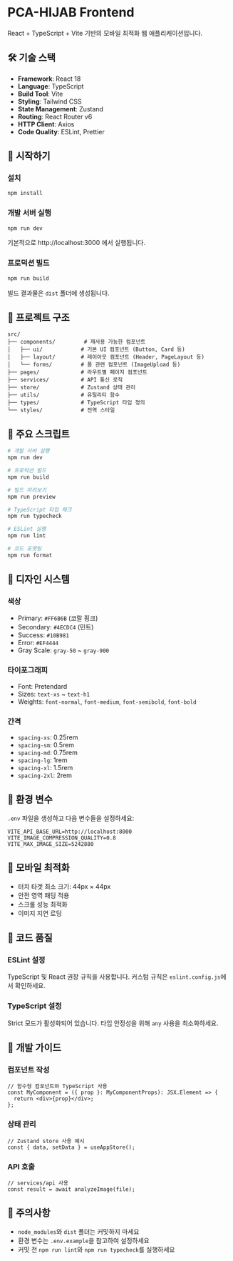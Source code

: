 # PCA-HIJAB Frontend

React + TypeScript + Vite 기반의 모바일 최적화 웹 애플리케이션입니다.

## 🛠 기술 스택

- **Framework**: React 18
- **Language**: TypeScript
- **Build Tool**: Vite
- **Styling**: Tailwind CSS
- **State Management**: Zustand
- **Routing**: React Router v6
- **HTTP Client**: Axios
- **Code Quality**: ESLint, Prettier

## 🚀 시작하기

### 설치

```bash
npm install
```

### 개발 서버 실행

```bash
npm run dev
```

기본적으로 http://localhost:3000 에서 실행됩니다.

### 프로덕션 빌드

```bash
npm run build
```

빌드 결과물은 `dist` 폴더에 생성됩니다.

## 📁 프로젝트 구조

```
src/
├── components/         # 재사용 가능한 컴포넌트
│   ├── ui/            # 기본 UI 컴포넌트 (Button, Card 등)
│   ├── layout/        # 레이아웃 컴포넌트 (Header, PageLayout 등)
│   └── forms/         # 폼 관련 컴포넌트 (ImageUpload 등)
├── pages/             # 라우트별 페이지 컴포넌트
├── services/          # API 통신 로직
├── store/             # Zustand 상태 관리
├── utils/             # 유틸리티 함수
├── types/             # TypeScript 타입 정의
└── styles/            # 전역 스타일
```

## 🔧 주요 스크립트

```bash
# 개발 서버 실행
npm run dev

# 프로덕션 빌드
npm run build

# 빌드 미리보기
npm run preview

# TypeScript 타입 체크
npm run typecheck

# ESLint 실행
npm run lint

# 코드 포맷팅
npm run format
```

## 🎨 디자인 시스템

### 색상

- Primary: `#FF6B6B` (코랄 핑크)
- Secondary: `#4ECDC4` (민트)
- Success: `#10B981`
- Error: `#EF4444`
- Gray Scale: `gray-50` ~ `gray-900`

### 타이포그래피

- Font: Pretendard
- Sizes: `text-xs` ~ `text-h1`
- Weights: `font-normal`, `font-medium`, `font-semibold`, `font-bold`

### 간격

- `spacing-xs`: 0.25rem
- `spacing-sm`: 0.5rem
- `spacing-md`: 0.75rem
- `spacing-lg`: 1rem
- `spacing-xl`: 1.5rem
- `spacing-2xl`: 2rem

## 🔐 환경 변수

`.env` 파일을 생성하고 다음 변수들을 설정하세요:

```env
VITE_API_BASE_URL=http://localhost:8000
VITE_IMAGE_COMPRESSION_QUALITY=0.8
VITE_MAX_IMAGE_SIZE=5242880
```

## 📱 모바일 최적화

- 터치 타겟 최소 크기: 44px × 44px
- 안전 영역 패딩 적용
- 스크롤 성능 최적화
- 이미지 지연 로딩

## 🧪 코드 품질

### ESLint 설정

TypeScript 및 React 권장 규칙을 사용합니다. 커스텀 규칙은 `eslint.config.js`에서 확인하세요.

### TypeScript 설정

Strict 모드가 활성화되어 있습니다. 타입 안정성을 위해 `any` 사용을 최소화하세요.

## 🤝 개발 가이드

### 컴포넌트 작성

```tsx
// 함수형 컴포넌트와 TypeScript 사용
const MyComponent = ({ prop }: MyComponentProps): JSX.Element => {
  return <div>{prop}</div>;
};
```

### 상태 관리

```tsx
// Zustand store 사용 예시
const { data, setData } = useAppStore();
```

### API 호출

```tsx
// services/api 사용
const result = await analyzeImage(file);
```

## 🚨 주의사항

- `node_modules`와 `dist` 폴더는 커밋하지 마세요
- 환경 변수는 `.env.example`을 참고하여 설정하세요
- 커밋 전 `npm run lint`와 `npm run typecheck`를 실행하세요
